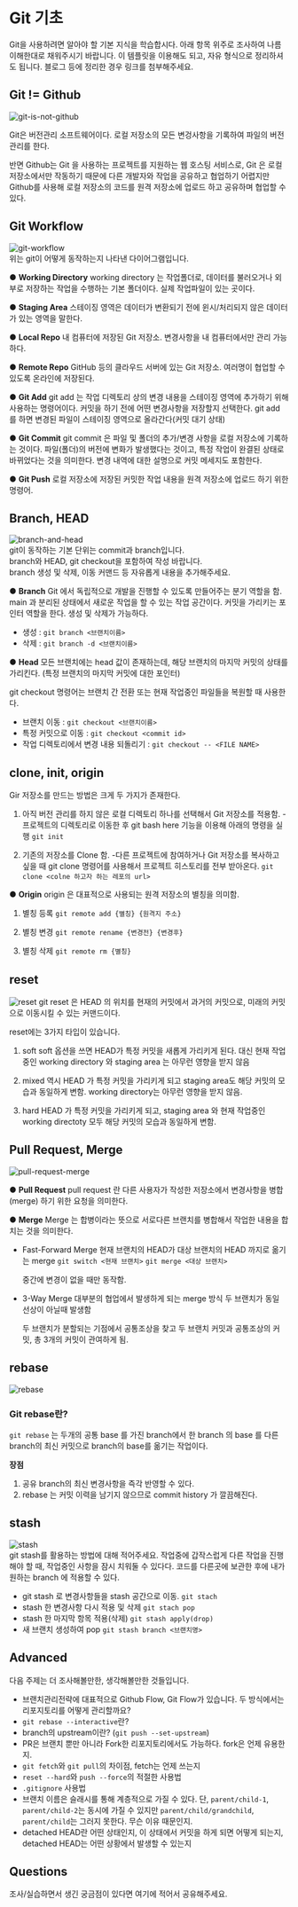 # Git 기초
Git을 사용하려면 알아야 할 기본 지식을 학습합시다. 아래 항목 위주로 조사하여 나름 이해한대로 채워주시기 바랍니다. 이 템플릿을 이용해도 되고, 자유 형식으로 정리하셔도 됩니다. 블로그 등에 정리한 경우 링크를 첨부해주세요.

## Git != Github
![git-is-not-github](https://user-images.githubusercontent.com/51331195/160232512-3d6686ca-4ae3-4f11-a8d7-c893c0a7526a.png)  

Git은 버전관리 소프트웨어이다. 로컬 저장소의 모든 변겅사항을 기록하여 파일의 버전 관리를 한다. 

반면 Github는 Git 을 사용하는 프로젝트를 지원하는 웹 호스팅 서비스로, Git 은 로컬 저장소에서만 작동하기 때문에 다른 개발자와 작업을 공유하고 협업하기 어렵지만 Github를 사용해 로컬 저장소의 코드를 원격 저장소에 업로드 하고 공유하며 협업할 수 있다.

## Git Workflow
![git-workflow](https://cdn-media-1.freecodecamp.org/images/1*iL2J8k4ygQlg3xriKGimbQ.png)  
위는 git이 어떻게 동작하는지 나타낸 다이어그램입니다.  

● **Working Directory**
working directory 는 작업폴더로, 데이터를 불러오거나 외부로 저장하는 작업을 수행하는 기본 폴더이다. 실제 작업파일이 있는 곳이다.

● **Staging Area**
스테이징 영역은 데이터가 변환되기 전에 윈시/처리되지 않은 데이터가 있는 영역을 말한다.

● **Local Repo**
내 컴퓨터에 저장된 Git 저장소. 변경사항을 내 컴퓨터에서만 관리 가능하다.

● **Remote Repo**
GitHub 등의 클라우드 서버에 있는 Git 저장소.
여러명이 협업할 수 있도록 온라인에 저장된다.

● **Git Add**
git add 는 작업 디렉토리 상의 변경 내용을 스테이징 영역에 추가하기 위해 사용하는 명령어이다. 커밋을 하기 전에 어떤 변경사항을 저장할지 선택한다.
git add 를 하면 변경된 파일이 스테이징 영역으로 올라간다(커밋 대기 상태)

● **Git Commit**
git commit 은 파일 및 폴더의 추가/변경 사항을 로컬 저장소에 기록하는 것이다.
파일(폴더)의 버전에 변화가 발생했다는 것이고, 특정 작업이 완결된 상태로 바뀌었다는 것을 의미한다. 변경 내역에 대한 설명으로 커밋 메세지도 포함한다.

● **Git Push**
로컬 저장소에 저장된 커밋한 작업 내용을 원격 저장소에 업로드 하기 위한 명령어.



## Branch, HEAD
![branch-and-head](https://ihatetomatoes.net/wp-content/uploads/2020/04/07-head-pointer.png)  
git이 동작하는 기본 단위는 commit과 branch입니다.  
branch와 HEAD, git checkout을 포함하여 작성 바랍니다.  
branch 생성 및 삭제, 이동 커맨드 등 자유롭게 내용을 추가해주세요.

● **Branch**
Git 에서 독립적으로 개발을 진행할 수 있도록 만들어주는 분기 역할을 함. main 과 분리된 상태에서 새로운 작업을 할 수 있는 작업 공간이다. 커밋을 가리키는 포인터 역할을 한다.
생성 및 삭제가 가능하다.
    
- 생성 : `git branch <브랜치이름>`
- 삭제 : `git branch -d <브랜치이름>`

● **Head**
모든 브랜치에는 head 값이 존재하는데, 해당 브랜치의 마지막 커밋의 상태를 가리킨다.
(특정 브랜치의 마지막 커밋에 대한 포인터)


git checkout 명령어는 브랜치 간 전환 또는 현재 작업중인 파일들을 복원할 때 사용한다.
- 브랜치 이동 : `git checkout <브랜치이름>`
- 특정 커밋으로 이동 : `git checkout <commit id>`
- 작업 디렉토리에서 변경 내용 되돌리기 : `git checkout -- <FILE NAME>`



## clone, init, origin
Gir 저장소를 만드는 방법은 크게 두 가지가 존재한다.

1. 아직 버전 관리를 하지 않은 로컬 디렉토리 하나를 선택해서 Git 저장소를 적용함.
    -프로젝트의 디렉토리로 이동한 후 git bash here 기능을 이용해 아래의 명령을 실행
    `git init`

2. 기존의 저장소를 Clone 함.
    -다른 프로젝트에 참여하거나 Git 저장소를 복사하고 싶을 때 git clone 명령어를 사용해서 프로젝트 히스토리를 전부 받아온다.
    `git clone <colne 하고자 하는 레포의 url>`


● **Origin**
origin 은 대표적으로 사용되는 원격 저장소의 별칭을 의미함.

1. 별칭 등록
    `git remote add {별칭} {원격지 주소}`

2. 별칭 변경
    `git remote rename {변경전} {변경후}`

3. 별칭 삭제
    `git remote rm {별칭}`



## reset
![reset](https://user-images.githubusercontent.com/51331195/160235594-8836570b-e8bf-484a-bb92-b2bd6d873066.png)
git reset 은 HEAD 의 위치를 현재의 커밋에서 과거의 커밋으로, 미래의 커밋으로 이동시킬 수 있는 커맨드이다.

reset에는 3가지 타입이 있습니다.  

1. soft
    soft 옵션을 쓰면 HEAD가 특정 커밋을 새롭게 가리키게 된다.
    대신 현재 작업중인 working directory 와 staging area 는 아무런 영향을 받지 않음

2. mixed
    역시 HEAD 가 특정 커밋을 가리키게 되고 staging area도 해당 커밋의 모습과 동일하게 변함. working directory는 아무런 영향을 받지 않음.

3. hard
    HEAD 가 특정 커밋을 가리키게 되고,
    staging area 와 현재 작업중인 working directoty 모두 해당 커밋의 모습과 동일하게 변함.


## Pull Request, Merge
![pull-request-merge](https://atlassianblog.wpengine.com/wp-content/uploads/bitbucket411-blog-1200x-branches2.png)  

● **Pull Request**
pull request 란 다른 사용자가 작성한 저장소에서 변경사항을 병합(merge) 하기 위한 요청을 의미한다.

● **Merge**
Merge 는 합병이라는 뜻으로 서로다른 브랜치를 병합해서 작업한 내용을 합치는 것을 의미한다.

- Fast-Forward Merge
    현재 브랜치의 HEAD가 대상 브랜치의 HEAD 까지로 옮기는 merge
    `git switch <현재 브랜치>`
    `git merge <대상 브랜치>`

    중간에 변경이 없을 때만 동작함.

- 3-Way Merge
    대부분의 협업에서 발생하게 되는 merge 방식
    두 브랜치가 동일 선상이 아닐때 발생함

    두 브랜치가 분할되는 기점에서 공통조상을 찾고 두 브랜치 커밋과 공통조상의 커밋, 총 3개의 커밋이 관여하게 됨.


## rebase
![rebase](https://user-images.githubusercontent.com/51331195/160234052-7fe70f85-5906-4474-b809-782adae92b3c.png)  
### Git rebase란?
`git rebase` 는 두개의 공통 base 를 가진 branch에서 한 branch 의 base 를 다른 branch의 최신 커밋으로 branch의 base를 옮기는 작업이다.

**장점**
1. 공유 branch의 최신 변경사항을 즉각 반영할 수 있다.
2. rebase 는 커밋 이력을 남기지 않으므로 commit history 가 깔끔해진다.


## stash
![stash](https://d8it4huxumps7.cloudfront.net/bites/wp-content/banners/2023/4/642a663eaff96_git_stash.png)  
git stash를 활용하는 방법에 대해 적어주세요.
작업중에 갑작스럽게 다른 작업을 진행해야 할 때, 작업중인 사항을 잠시 치워둘 수 있다다.
코드를 다른곳에 보관한 후에 내가 원하는 branch 에 적용할 수 있다.

- git stash 로 변경사항들을 stash 공간으로 이동.
    `git stach`
- stash 한 변경사항 다시 적용 및 삭제
    `git stach pop`
- stash 한 마지막 항목 적용(삭제)
    `git stash apply(drop)`
- 새 브랜치 생성하여 pop
    `git stash branch <브랜치명>`
    

## Advanced
다음 주제는 더 조사해볼만한, 생각해볼만한 것들입니다. 
- 브랜치관리전략에 대표적으로 Github Flow, Git Flow가 있습니다. 두 방식에서는 리포지토리를 어떻게 관리할까요?
- `git rebase --interactive`란?
- branch의 upstream이란? (`git push --set-upstream`)
- PR은 브랜치 뿐만 아니라 Fork한 리포지토리에서도 가능하다. fork은 언제 유용한지. 
- `git fetch`와 `git pull`의 차이점, fetch는 언제 쓰는지
- `reset --hard`와 `push --force`의 적절한 사용법
- `.gitignore` 사용법
- 브랜치 이름은 슬래시를 통해 계층적으로 가질 수 있다. 단, `parent/child-1`, `parent/child-2`는 동시에 가질 수 있지만 `parent/child/grandchild`, `parent/child`는 그러지 못한다. 무슨 이유 때문인지. 
- detached HEAD란 어떤 상태인지, 이 상태에서 커밋을 하게 되면 어떻게 되는지, detached HEAD는 어떤 상황에서 발생할 수 있는지

## Questions
조사/실습하면서 생긴 궁금점이 있다면 여기에 적어서 공유해주세요.

